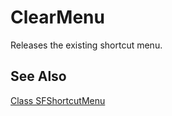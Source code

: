 ﻿# ClearMenu

Releases the existing shortcut menu.

## See Also
[Class SFShortcutMenu](Class%20SFShortcutMenu.md)